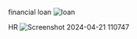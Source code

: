 financial loan
![loan](https://github.com/maxmanishcosta/Excel-Project-/assets/64778172/c5b5d24b-1d7d-42a6-aa81-bc7550280d1c)

HR
![Screenshot 2024-04-21 110747](https://github.com/maxmanishcosta/Excel-Project-/assets/64778172/893c8fe3-0258-4670-941b-c44f59d7a318)
